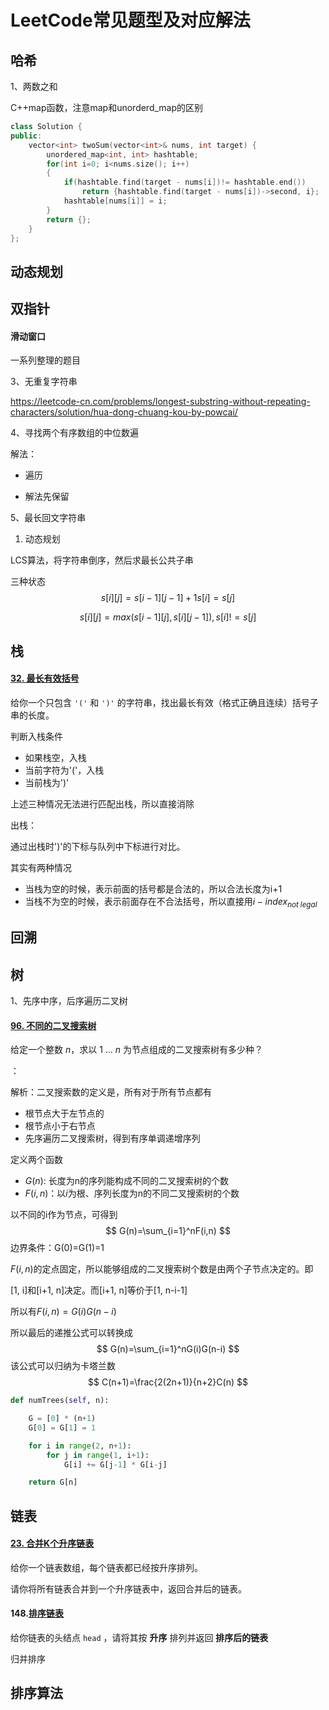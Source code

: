 # LeetCode常见题型及对应解法

## 哈希

1、两数之和

C++map函数，注意map和unorderd_map的区别

```c++
class Solution {
public:
    vector<int> twoSum(vector<int>& nums, int target) {
        unordered_map<int, int> hashtable;
        for(int i=0; i<nums.size(); i++)
        {
            if(hashtable.find(target - nums[i])!= hashtable.end())
                return {hashtable.find(target - nums[i])->second, i};
            hashtable[nums[i]] = i;
        }
        return {};
    }
};
```



## 动态规划



## 双指针

#### 滑动窗口

一系列整理的题目

3、无重复字符串



https://leetcode-cn.com/problems/longest-substring-without-repeating-characters/solution/hua-dong-chuang-kou-by-powcai/



4、寻找两个有序数组的中位数遍

解法：

- 遍历

- 解法先保留

5、最长回文字符串

1) 动态规划

LCS算法，将字符串倒序，然后求最长公共子串

三种状态
$$
s[i][j] = s[i-1][j-1] + 1 s[i] = s[j]
$$

$$
s[i][j] = max(s[i-1][j], s[i][j-1]), s[i]!=s[j]
$$



## 栈

#### [32. 最长有效括号](https://leetcode-cn.com/problems/longest-valid-parentheses/)

给你一个只包含 `'('` 和 `')'` 的字符串，找出最长有效（格式正确且连续）括号子串的长度。

判断入栈条件

- 如果栈空，入栈
- 当前字符为'('，入栈
- 当前栈为')'

上述三种情况无法进行匹配出栈，所以直接消除

出栈：

通过出栈时')'的下标与队列中下标进行对比。

其实有两种情况

- 当栈为空的时候，表示前面的括号都是合法的，所以合法长度为i+1
- 当栈不为空的时候，表示前面存在不合法括号，所以直接用$i- index_{not\;legal}$

## 回溯





## 树

1、先序中序，后序遍历二叉树

#### [96. 不同的二叉搜索树](https://leetcode-cn.com/problems/unique-binary-search-trees/)

给定一个整数 *n*，求以 1 ... *n* 为节点组成的二叉搜索树有多少种？

：

解析：二叉搜索数的定义是，所有对于所有节点都有

- 根节点大于左节点的
- 根节点小于右节点
- 先序遍历二叉搜索树，得到有序单调递增序列

定义两个函数

- $G(n)$: 长度为n的序列能构成不同的二叉搜索树的个数
- $F(i,n)$：以$i$为根、序列长度为n的不同二叉搜索树的个数

以不同的i作为节点，可得到
$$
G(n)=\sum_{i=1}^nF(i,n)
$$
边界条件：G(0)=G(1)=1

$F(i, n)$的定点固定，所以能够组成的二叉搜索树个数是由两个子节点决定的。即

[1, i]和[i+1, n]决定。而[i+1, n]等价于[1, n-i-1]

所以有$F(i, n)=G(i)G(n-i)$

所以最后的递推公式可以转换成
$$
G(n)=\sum_{i=1}^nG(i)G(n-i)
$$
该公式可以归纳为卡塔兰数
$$
C(n+1)=\frac{2(2n+1)}{n+2}C(n)
$$


~~~python
def numTrees(self, n):

    G = [0] * (n+1)
    G[0] = G[1] = 1

    for i in range(2, n+1):
        for j in range(1, i+1):
            G[i] += G[j-1] * G[i-j]

    return G[n]
~~~



## 链表

#### [23. 合并K个升序链表](https://leetcode-cn.com/problems/merge-k-sorted-lists/)

给你一个链表数组，每个链表都已经按升序排列。

请你将所有链表合并到一个升序链表中，返回合并后的链表。



#### 148.[排序链表](https://leetcode-cn.com/problems/sort-list/)

给你链表的头结点 `head` ，请将其按 **升序** 排列并返回 **排序后的链表** 

归并排序



## 排序算法












